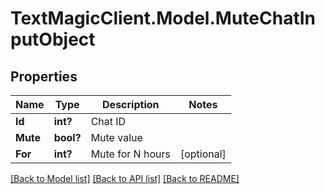 # TextMagicClient.Model.MuteChatInputObject
## Properties

Name | Type | Description | Notes
------------ | ------------- | ------------- | -------------
**Id** | **int?** | Chat ID | 
**Mute** | **bool?** | Mute value | 
**For** | **int?** | Mute for N hours | [optional] 

[[Back to Model list]](../README.md#documentation-for-models) [[Back to API list]](../README.md#documentation-for-api-endpoints) [[Back to README]](../README.md)


